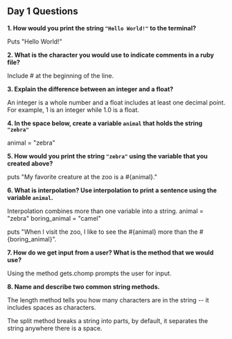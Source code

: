 ## Day 1 Questions

**1. How would you print the string `"Hello World!"` to the terminal?**

Puts "Hello World!"

**2. What is the character you would use to indicate comments in a ruby file?**

Include # at the beginning of the line.

**3. Explain the difference between an integer and a float?**

An integer is a whole number and a float includes at least one decimal point. For example, 1 is an integer while 1.0 is a float.

**4. In the space below, create a variable `animal` that holds the string `"zebra"`**

animal = "zebra"

**5. How would you print the string `"zebra"` using the variable that you created above?**

puts "My favorite creature at the zoo is a #{animal}."

**6. What is interpolation? Use interpolation to print a sentence using the variable `animal`.**

Interpolation combines more than one variable into a string.
animal = "zebra"
boring_animal = "camel"

puts "When I visit the zoo, I like to see the #{animal} more than the #{boring_animal}".

**7. How do we get input from a user? What is the method that we would use?**

Using the method gets.chomp prompts the user for input.

**8. Name and describe two common string methods.**

The length method tells you how many characters are in the string -- it includes spaces as characters.

The split method breaks a string into parts, by default, it separates the string anywhere there is a space.
